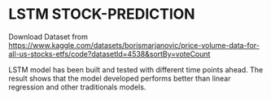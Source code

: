 # LSTM STOCK-PREDICTION 
Download Dataset from https://www.kaggle.com/datasets/borismarjanovic/price-volume-data-for-all-us-stocks-etfs/code?datasetId=4538&sortBy=voteCount

LSTM model has been built and tested with different time points ahead. The result shows that the model developed performs better than linear regression and other traditionals models.
